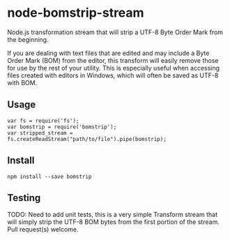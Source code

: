 node-bomstrip-stream
====================

Node.js transformation stream that will strip a UTF-8 Byte Order Mark from the beginning.

If you are dealing with text files that are edited and may include a Byte Order Mark (BOM) from the editor, this transform will easily remove those for use by the rest of your utility.  This is especially useful when accessing files created with editors in Windows, which will often be saved as UTF-8 with BOM. 

Usage
-----
    var fs = require('fs');
	var bomstrip = require('bomstrip');
	var stripped_stream = fs.createReadStream("path/to/file").pipe(bomstrip);

Install
-------

    npm install --save bomstrip

Testing
----
TODO: Need to add unit tests, this is a very simple Transform stream that will simply strip the UTF-8 BOM bytes from the first portion of the stream.  Pull request(s) welcome.
